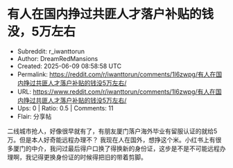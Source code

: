 # 有人在国内挣过共匪人才落户补贴的钱没，5万左右

- Subreddit: r_iwanttorun
- Author: DreamRedMansions
- Created: 2025-06-09 08:58:58 UTC
- Permalink: https://reddit.com/r/iwanttorun/comments/1l6zwpg/有人在国内挣过共匪人才落户补贴的钱没5万左右/
- URL: https://www.reddit.com/r/iwanttorun/comments/1l6zwpg/有人在国内挣过共匪人才落户补贴的钱没5万左右/
- Ups: 0 | Ratio: 0.5 | Comments: 11
- Flair: 分享帖


二线城市抢人，好像很早就有了，有朋友厦门落户海外毕业有留服认证的就给5万。但是本人好奇能远程办理不？
我现在人在国外，想挣这个米。小红书上有很多厦门的中介，我问过最后得户口换了得换新的身份证，这步是不是不可能远程办理啊，我记得更换身份证的时候得把旧的带着剪脚。

